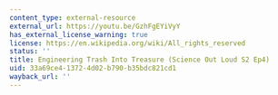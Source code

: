 ```yaml
---
content_type: external-resource
external_url: https://youtu.be/GzhFgEYiVyY
has_external_license_warning: true
license: https://en.wikipedia.org/wiki/All_rights_reserved
status: ''
title: Engineering Trash Into Treasure (Science Out Loud S2 Ep4)
uid: 33a69ce4-1372-4d02-b790-b35bdc821cd1
wayback_url: ''
---
```

